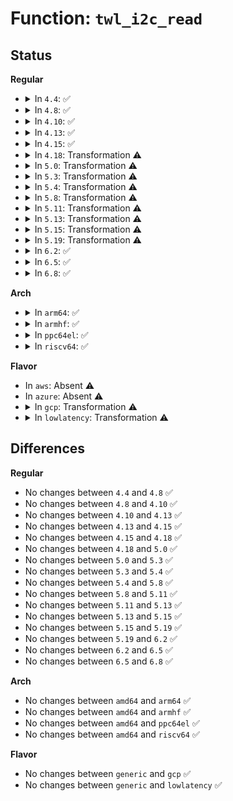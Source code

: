 # Function: <code>twl_i2c_read</code>

## Status
<b>Regular</b>
<ul>
<li>
<details>
<summary>In <code>4.4</code>: ✅</summary>

```c
int twl_i2c_read(u8 mod_no, u8 *value, u8 reg, unsigned int num_bytes);
```

**Collision:** Unique Global

**Inline:** No

**Transformation:** False

**Instances:**

```
In drivers/mfd/twl-core.c (ffffffff81587830)
Location: drivers/mfd/twl-core.c:482
Inline: False
Direct callers:
  - drivers/mfd/twl-core.c:twl_get_hfclk_rate
  - drivers/mfd/twl-core.c:twl_probe
  - drivers/mfd/twl-core.c:twl_probe
  - drivers/mfd/twl-core.c:twl_probe
  - drivers/mfd/twl4030-irq.c:handle_twl4030_sih
  - drivers/mfd/twl4030-irq.c:handle_twl4030_pih
  - drivers/mfd/twl4030-irq.c:twl4030_sih_bus_sync_unlock
  - drivers/mfd/twl4030-irq.c:twl4030_init_irq
  - drivers/mfd/twl6030-irq.c:twl6030_interrupt_unmask
  - drivers/mfd/twl6030-irq.c:twl6030_interrupt_mask
  - drivers/mfd/twl6030-irq.c:twl6030_mmc_card_detect
  - drivers/mfd/twl6030-irq.c:twl6030_mmc_card_detect_config
  - drivers/mfd/twl6030-irq.c:twl6030_mmc_card_detect_config
  - drivers/mfd/twl4030-audio.c:twl4030_audio_set_resource
  - drivers/mfd/twl4030-audio.c:twl4030_audio_enable_resource
  - drivers/mfd/twl4030-audio.c:twl4030_audio_disable_resource
```
**Symbols:**

```
ffffffff81587830-ffffffff815878c0: twl_i2c_read (STB_GLOBAL)
```
</details>
</li>
<li>
<details>
<summary>In <code>4.8</code>: ✅</summary>

```c
int twl_i2c_read(u8 mod_no, u8 *value, u8 reg, unsigned int num_bytes);
```

**Collision:** Unique Global

**Inline:** No

**Transformation:** False

**Instances:**

```
In drivers/mfd/twl-core.c (ffffffff815dc890)
Location: drivers/mfd/twl-core.c:482
Inline: False
Direct callers:
  - drivers/mfd/twl-core.c:twl_probe
  - drivers/mfd/twl-core.c:twl_probe
  - drivers/mfd/twl-core.c:twl_probe
  - drivers/mfd/twl-core.c:twl_get_hfclk_rate
  - drivers/mfd/twl4030-irq.c:twl4030_init_irq
  - drivers/mfd/twl4030-irq.c:handle_twl4030_sih
  - drivers/mfd/twl4030-irq.c:twl4030_sih_bus_sync_unlock
  - drivers/mfd/twl4030-irq.c:handle_twl4030_pih
  - drivers/mfd/twl6030-irq.c:twl6030_mmc_card_detect
  - drivers/mfd/twl6030-irq.c:twl6030_mmc_card_detect_config
  - drivers/mfd/twl6030-irq.c:twl6030_mmc_card_detect_config
  - drivers/mfd/twl6030-irq.c:twl6030_interrupt_mask
  - drivers/mfd/twl6030-irq.c:twl6030_interrupt_unmask
  - drivers/mfd/twl4030-audio.c:twl4030_audio_disable_resource
  - drivers/mfd/twl4030-audio.c:twl4030_audio_enable_resource
  - drivers/mfd/twl4030-audio.c:twl4030_audio_set_resource
```
**Symbols:**

```
ffffffff815dc890-ffffffff815dc91f: twl_i2c_read (STB_GLOBAL)
```
</details>
</li>
<li>
<details>
<summary>In <code>4.10</code>: ✅</summary>

```c
int twl_i2c_read(u8 mod_no, u8 *value, u8 reg, unsigned int num_bytes);
```

**Collision:** Unique Global

**Inline:** No

**Transformation:** False

**Instances:**

```
In drivers/mfd/twl-core.c (ffffffff81609560)
Location: drivers/mfd/twl-core.c:481
Inline: False
Direct callers:
  - drivers/mfd/twl-core.c:twl_probe
  - drivers/mfd/twl-core.c:twl_probe
  - drivers/mfd/twl-core.c:twl_probe
  - drivers/mfd/twl-core.c:twl_get_hfclk_rate
  - drivers/mfd/twl4030-irq.c:twl4030_init_irq
  - drivers/mfd/twl4030-irq.c:handle_twl4030_sih
  - drivers/mfd/twl4030-irq.c:twl4030_sih_bus_sync_unlock
  - drivers/mfd/twl4030-irq.c:handle_twl4030_pih
  - drivers/mfd/twl6030-irq.c:twl6030_mmc_card_detect
  - drivers/mfd/twl6030-irq.c:twl6030_mmc_card_detect_config
  - drivers/mfd/twl6030-irq.c:twl6030_mmc_card_detect_config
  - drivers/mfd/twl6030-irq.c:twl6030_interrupt_mask
  - drivers/mfd/twl6030-irq.c:twl6030_interrupt_unmask
  - drivers/mfd/twl4030-audio.c:twl4030_audio_disable_resource
  - drivers/mfd/twl4030-audio.c:twl4030_audio_enable_resource
  - drivers/mfd/twl4030-audio.c:twl4030_audio_set_resource
```
**Symbols:**

```
ffffffff81609560-ffffffff816095ef: twl_i2c_read (STB_GLOBAL)
```
</details>
</li>
<li>
<details>
<summary>In <code>4.13</code>: ✅</summary>

```c
int twl_i2c_read(u8 mod_no, u8 *value, u8 reg, unsigned int num_bytes);
```

**Collision:** Unique Global

**Inline:** No

**Transformation:** False

**Instances:**

```
In drivers/mfd/twl-core.c (ffffffff8161d540)
Location: drivers/mfd/twl-core.c:481
Inline: False
Direct callers:
  - drivers/mfd/twl-core.c:twl_probe
  - drivers/mfd/twl-core.c:twl_probe
  - drivers/mfd/twl-core.c:twl_probe
  - drivers/mfd/twl-core.c:twl_get_hfclk_rate
  - drivers/mfd/twl4030-irq.c:twl4030_init_irq
  - drivers/mfd/twl4030-irq.c:handle_twl4030_sih
  - drivers/mfd/twl4030-irq.c:twl4030_sih_bus_sync_unlock
  - drivers/mfd/twl4030-irq.c:handle_twl4030_pih
  - drivers/mfd/twl6030-irq.c:twl6030_mmc_card_detect
  - drivers/mfd/twl6030-irq.c:twl6030_mmc_card_detect_config
  - drivers/mfd/twl6030-irq.c:twl6030_mmc_card_detect_config
  - drivers/mfd/twl6030-irq.c:twl6030_interrupt_mask
  - drivers/mfd/twl6030-irq.c:twl6030_interrupt_unmask
  - drivers/mfd/twl4030-audio.c:twl4030_audio_disable_resource
  - drivers/mfd/twl4030-audio.c:twl4030_audio_enable_resource
  - drivers/mfd/twl4030-audio.c:twl4030_audio_set_resource
```
**Symbols:**

```
ffffffff8161d540-ffffffff8161d5cf: twl_i2c_read (STB_GLOBAL)
```
</details>
</li>
<li>
<details>
<summary>In <code>4.15</code>: ✅</summary>

```c
int twl_i2c_read(u8 mod_no, u8 *value, u8 reg, unsigned int num_bytes);
```

**Collision:** Unique Global

**Inline:** No

**Transformation:** False

**Instances:**

```
In drivers/mfd/twl-core.c (ffffffff81685d80)
Location: drivers/mfd/twl-core.c:481
Inline: False
Direct callers:
  - drivers/mfd/twl-core.c:twl_probe
  - drivers/mfd/twl-core.c:twl_probe
  - drivers/mfd/twl-core.c:twl_probe
  - drivers/mfd/twl-core.c:twl_get_hfclk_rate
  - drivers/mfd/twl4030-irq.c:twl4030_init_irq
  - drivers/mfd/twl4030-irq.c:handle_twl4030_sih
  - drivers/mfd/twl4030-irq.c:twl4030_sih_bus_sync_unlock
  - drivers/mfd/twl4030-irq.c:handle_twl4030_pih
  - drivers/mfd/twl6030-irq.c:twl6030_mmc_card_detect
  - drivers/mfd/twl6030-irq.c:twl6030_mmc_card_detect_config
  - drivers/mfd/twl6030-irq.c:twl6030_mmc_card_detect_config
  - drivers/mfd/twl6030-irq.c:twl6030_interrupt_mask
  - drivers/mfd/twl6030-irq.c:twl6030_interrupt_unmask
  - drivers/mfd/twl4030-audio.c:twl4030_audio_disable_resource
  - drivers/mfd/twl4030-audio.c:twl4030_audio_enable_resource
  - drivers/mfd/twl4030-audio.c:twl4030_audio_set_resource
```
**Symbols:**

```
ffffffff81685d80-ffffffff81685e0f: twl_i2c_read (STB_GLOBAL)
```
</details>
</li>
<li>
<details>
<summary>In <code>4.18</code>: Transformation ⚠️</summary>

```c
int twl_i2c_read(u8 mod_no, u8 *value, u8 reg, unsigned int num_bytes);
```

**Collision:** Unique Global

**Inline:** No

**Transformation:** True

**Instances:**

```
In drivers/mfd/twl-core.c (0)
Location: drivers/mfd/twl-core.c:481
Inline: False
Direct callers:
  - drivers/mfd/twl-core.c:twl_probe
  - drivers/mfd/twl-core.c:twl_probe
  - drivers/mfd/twl-core.c:twl_probe
  - drivers/mfd/twl-core.c:twl_get_hfclk_rate
  - drivers/mfd/twl4030-irq.c:twl4030_init_irq
  - drivers/mfd/twl4030-irq.c:handle_twl4030_sih
  - drivers/mfd/twl4030-irq.c:twl4030_sih_bus_sync_unlock
  - drivers/mfd/twl4030-irq.c:handle_twl4030_pih
  - drivers/mfd/twl6030-irq.c:twl6030_mmc_card_detect
  - drivers/mfd/twl6030-irq.c:twl6030_mmc_card_detect_config
  - drivers/mfd/twl6030-irq.c:twl6030_mmc_card_detect_config
  - drivers/mfd/twl6030-irq.c:twl6030_interrupt_mask
  - drivers/mfd/twl6030-irq.c:twl6030_interrupt_unmask
  - drivers/mfd/twl4030-audio.c:twl4030_audio_disable_resource
  - drivers/mfd/twl4030-audio.c:twl4030_audio_enable_resource
  - drivers/mfd/twl4030-audio.c:twl4030_audio_set_resource
```
**Symbols:**

```
ffffffff816c2455-ffffffff816c2475: twl_i2c_read.cold.7 (STB_LOCAL)
ffffffff816c1e60-ffffffff816c1ed6: twl_i2c_read (STB_GLOBAL)
```
</details>
</li>
<li>
<details>
<summary>In <code>5.0</code>: Transformation ⚠️</summary>

```c
int twl_i2c_read(u8 mod_no, u8 *value, u8 reg, unsigned int num_bytes);
```

**Collision:** Unique Global

**Inline:** No

**Transformation:** True

**Instances:**

```
In drivers/mfd/twl-core.c (0)
Location: drivers/mfd/twl-core.c:481
Inline: False
Direct callers:
  - drivers/mfd/twl-core.c:twl_probe
  - drivers/mfd/twl-core.c:twl_probe
  - drivers/mfd/twl-core.c:twl_probe
  - drivers/mfd/twl-core.c:twl_get_hfclk_rate
  - drivers/mfd/twl4030-irq.c:twl4030_init_irq
  - drivers/mfd/twl4030-irq.c:handle_twl4030_sih
  - drivers/mfd/twl4030-irq.c:twl4030_sih_bus_sync_unlock
  - drivers/mfd/twl4030-irq.c:handle_twl4030_pih
  - drivers/mfd/twl6030-irq.c:twl6030_mmc_card_detect
  - drivers/mfd/twl6030-irq.c:twl6030_mmc_card_detect_config
  - drivers/mfd/twl6030-irq.c:twl6030_mmc_card_detect_config
  - drivers/mfd/twl6030-irq.c:twl6030_interrupt_mask
  - drivers/mfd/twl6030-irq.c:twl6030_interrupt_unmask
  - drivers/mfd/twl4030-audio.c:twl4030_audio_disable_resource
  - drivers/mfd/twl4030-audio.c:twl4030_audio_enable_resource
  - drivers/mfd/twl4030-audio.c:twl4030_audio_set_resource
```
**Symbols:**

```
ffffffff816e404e-ffffffff816e406e: twl_i2c_read.cold.7 (STB_LOCAL)
ffffffff816e32a0-ffffffff816e3316: twl_i2c_read (STB_GLOBAL)
```
</details>
</li>
<li>
<details>
<summary>In <code>5.3</code>: Transformation ⚠️</summary>

```c
int twl_i2c_read(u8 mod_no, u8 *value, u8 reg, unsigned int num_bytes);
```

**Collision:** Unique Global

**Inline:** No

**Transformation:** True

**Instances:**

```
In drivers/mfd/twl-core.c (0)
Location: drivers/mfd/twl-core.c:468
Inline: False
Direct callers:
  - drivers/mfd/twl-core.c:twl_probe
  - drivers/mfd/twl-core.c:twl_probe
  - drivers/mfd/twl-core.c:twl_probe
  - drivers/mfd/twl-core.c:twl_get_hfclk_rate
  - drivers/mfd/twl4030-irq.c:twl4030_init_irq
  - drivers/mfd/twl4030-irq.c:handle_twl4030_sih
  - drivers/mfd/twl4030-irq.c:twl4030_sih_bus_sync_unlock
  - drivers/mfd/twl4030-irq.c:handle_twl4030_pih
  - drivers/mfd/twl6030-irq.c:twl6030_mmc_card_detect
  - drivers/mfd/twl6030-irq.c:twl6030_mmc_card_detect_config
  - drivers/mfd/twl6030-irq.c:twl6030_mmc_card_detect_config
  - drivers/mfd/twl6030-irq.c:twl6030_interrupt_mask
  - drivers/mfd/twl6030-irq.c:twl6030_interrupt_unmask
  - drivers/mfd/twl4030-audio.c:twl4030_audio_disable_resource
  - drivers/mfd/twl4030-audio.c:twl4030_audio_enable_resource
  - drivers/mfd/twl4030-audio.c:twl4030_audio_set_resource
```
**Symbols:**

```
ffffffff8171d653-ffffffff8171d673: twl_i2c_read.cold (STB_LOCAL)
ffffffff8171c940-ffffffff8171c9b4: twl_i2c_read (STB_GLOBAL)
```
</details>
</li>
<li>
<details>
<summary>In <code>5.4</code>: Transformation ⚠️</summary>

```c
int twl_i2c_read(u8 mod_no, u8 *value, u8 reg, unsigned int num_bytes);
```

**Collision:** Unique Global

**Inline:** No

**Transformation:** True

**Instances:**

```
In drivers/mfd/twl-core.c (0)
Location: drivers/mfd/twl-core.c:468
Inline: False
Direct callers:
  - drivers/mfd/twl-core.c:twl_probe
  - drivers/mfd/twl-core.c:twl_probe
  - drivers/mfd/twl-core.c:twl_probe
  - drivers/mfd/twl-core.c:twl_get_hfclk_rate
  - drivers/mfd/twl4030-irq.c:twl4030_init_irq
  - drivers/mfd/twl4030-irq.c:handle_twl4030_sih
  - drivers/mfd/twl4030-irq.c:twl4030_sih_bus_sync_unlock
  - drivers/mfd/twl4030-irq.c:handle_twl4030_pih
  - drivers/mfd/twl6030-irq.c:twl6030_mmc_card_detect
  - drivers/mfd/twl6030-irq.c:twl6030_mmc_card_detect_config
  - drivers/mfd/twl6030-irq.c:twl6030_mmc_card_detect_config
  - drivers/mfd/twl6030-irq.c:twl6030_interrupt_mask
  - drivers/mfd/twl6030-irq.c:twl6030_interrupt_unmask
  - drivers/mfd/twl4030-audio.c:twl4030_audio_disable_resource
  - drivers/mfd/twl4030-audio.c:twl4030_audio_enable_resource
  - drivers/mfd/twl4030-audio.c:twl4030_audio_set_resource
```
**Symbols:**

```
ffffffff81741926-ffffffff81741946: twl_i2c_read.cold (STB_LOCAL)
ffffffff81740c10-ffffffff81740c84: twl_i2c_read (STB_GLOBAL)
```
</details>
</li>
<li>
<details>
<summary>In <code>5.8</code>: Transformation ⚠️</summary>

```c
int twl_i2c_read(u8 mod_no, u8 *value, u8 reg, unsigned int num_bytes);
```

**Collision:** Unique Global

**Inline:** No

**Transformation:** True

**Instances:**

```
In drivers/mfd/twl-core.c (0)
Location: drivers/mfd/twl-core.c:468
Inline: False
Direct callers:
  - drivers/mfd/twl-core.c:twl_probe
  - drivers/mfd/twl-core.c:twl_probe
  - drivers/mfd/twl-core.c:twl_get_hfclk_rate
  - drivers/mfd/twl-core.c:twl_read_idcode_register
  - drivers/mfd/twl4030-irq.c:handle_twl4030_sih
  - drivers/mfd/twl4030-irq.c:twl4030_sih_bus_sync_unlock
  - drivers/mfd/twl4030-irq.c:handle_twl4030_pih
  - drivers/mfd/twl6030-irq.c:twl6030_mmc_card_detect
  - drivers/mfd/twl6030-irq.c:twl6030_mmc_card_detect_config
  - drivers/mfd/twl6030-irq.c:twl6030_mmc_card_detect_config
  - drivers/mfd/twl6030-irq.c:twl6030_mmc_card_detect_config
  - drivers/mfd/twl6030-irq.c:twl6030_mmc_card_detect_config
  - drivers/mfd/twl6030-irq.c:twl6030_interrupt_mask
  - drivers/mfd/twl4030-audio.c:twl4030_audio_disable_resource
  - drivers/mfd/twl4030-audio.c:twl4030_audio_enable_resource
  - drivers/mfd/twl4030-audio.c:twl4030_audio_set_resource
```
**Symbols:**

```
ffffffff817ff436-ffffffff817ff457: twl_i2c_read.cold (STB_LOCAL)
ffffffff817fe3e0-ffffffff817fe457: twl_i2c_read (STB_GLOBAL)
```
</details>
</li>
<li>
<details>
<summary>In <code>5.11</code>: Transformation ⚠️</summary>

```c
int twl_i2c_read(u8 mod_no, u8 *value, u8 reg, unsigned int num_bytes);
```

**Collision:** Unique Global

**Inline:** No

**Transformation:** True

**Instances:**

```
In drivers/mfd/twl-core.c (0)
Location: drivers/mfd/twl-core.c:468
Inline: False
Direct callers:
  - drivers/mfd/twl-core.c:twl_probe
  - drivers/mfd/twl-core.c:twl_probe
  - drivers/mfd/twl-core.c:twl_get_hfclk_rate
  - drivers/mfd/twl-core.c:twl_read_idcode_register
  - drivers/mfd/twl4030-irq.c:handle_twl4030_sih
  - drivers/mfd/twl4030-irq.c:twl4030_sih_bus_sync_unlock
  - drivers/mfd/twl4030-irq.c:handle_twl4030_pih
  - drivers/mfd/twl6030-irq.c:twl6030_mmc_card_detect
  - drivers/mfd/twl6030-irq.c:twl6030_mmc_card_detect_config
  - drivers/mfd/twl6030-irq.c:twl6030_mmc_card_detect_config
  - drivers/mfd/twl6030-irq.c:twl6030_mmc_card_detect_config
  - drivers/mfd/twl6030-irq.c:twl6030_mmc_card_detect_config
  - drivers/mfd/twl6030-irq.c:twl6030_interrupt_mask
  - drivers/mfd/twl4030-audio.c:twl4030_audio_disable_resource
  - drivers/mfd/twl4030-audio.c:twl4030_audio_enable_resource
  - drivers/mfd/twl4030-audio.c:twl4030_audio_set_resource
```
**Symbols:**

```
ffffffff81c13041-ffffffff81c13062: twl_i2c_read.cold (STB_LOCAL)
ffffffff8180f810-ffffffff8180f887: twl_i2c_read (STB_GLOBAL)
```
</details>
</li>
<li>
<details>
<summary>In <code>5.13</code>: Transformation ⚠️</summary>

```c
int twl_i2c_read(u8 mod_no, u8 *value, u8 reg, unsigned int num_bytes);
```

**Collision:** Unique Global

**Inline:** No

**Transformation:** True

**Instances:**

```
In drivers/mfd/twl-core.c (0)
Location: drivers/mfd/twl-core.c:468
Inline: False
Direct callers:
  - drivers/mfd/twl-core.c:twl_probe
  - drivers/mfd/twl-core.c:twl_probe
  - drivers/mfd/twl-core.c:twl_probe
  - drivers/mfd/twl-core.c:twl_get_hfclk_rate
  - drivers/mfd/twl4030-irq.c:handle_twl4030_sih
  - drivers/mfd/twl4030-irq.c:twl4030_sih_bus_sync_unlock
  - drivers/mfd/twl4030-irq.c:handle_twl4030_pih
  - drivers/mfd/twl6030-irq.c:twl6030_mmc_card_detect
  - drivers/mfd/twl6030-irq.c:twl6030_mmc_card_detect_config
  - drivers/mfd/twl6030-irq.c:twl6030_mmc_card_detect_config
  - drivers/mfd/twl6030-irq.c:twl6030_mmc_card_detect_config
  - drivers/mfd/twl6030-irq.c:twl6030_mmc_card_detect_config
  - drivers/mfd/twl6030-irq.c:twl6030_interrupt_mask
  - drivers/mfd/twl4030-audio.c:twl4030_audio_disable_resource
  - drivers/mfd/twl4030-audio.c:twl4030_audio_enable_resource
  - drivers/mfd/twl4030-audio.c:twl4030_audio_set_resource
```
**Symbols:**

```
ffffffff81c05198-ffffffff81c051b9: twl_i2c_read.cold (STB_LOCAL)
ffffffff817f4040-ffffffff817f40b7: twl_i2c_read (STB_GLOBAL)
```
</details>
</li>
<li>
<details>
<summary>In <code>5.15</code>: Transformation ⚠️</summary>

```c
int twl_i2c_read(u8 mod_no, u8 *value, u8 reg, unsigned int num_bytes);
```

**Collision:** Unique Global

**Inline:** No

**Transformation:** True

**Instances:**

```
In drivers/mfd/twl-core.c (0)
Location: drivers/mfd/twl-core.c:468
Inline: False
Direct callers:
  - drivers/mfd/twl-core.c:twl_probe
  - drivers/mfd/twl-core.c:twl_probe
  - drivers/mfd/twl-core.c:twl_probe
  - drivers/mfd/twl-core.c:twl_get_hfclk_rate
  - drivers/mfd/twl4030-irq.c:handle_twl4030_sih
  - drivers/mfd/twl4030-irq.c:twl4030_sih_bus_sync_unlock
  - drivers/mfd/twl4030-irq.c:handle_twl4030_pih
  - drivers/mfd/twl6030-irq.c:twl6030_mmc_card_detect
  - drivers/mfd/twl6030-irq.c:twl6030_mmc_card_detect_config
  - drivers/mfd/twl6030-irq.c:twl6030_mmc_card_detect_config
  - drivers/mfd/twl6030-irq.c:twl6030_mmc_card_detect_config
  - drivers/mfd/twl6030-irq.c:twl6030_mmc_card_detect_config
  - drivers/mfd/twl6030-irq.c:twl6030_interrupt_mask
  - drivers/mfd/twl4030-audio.c:twl4030_audio_disable_resource
  - drivers/mfd/twl4030-audio.c:twl4030_audio_enable_resource
  - drivers/mfd/twl4030-audio.c:twl4030_audio_set_resource
```
**Symbols:**

```
ffffffff81d084e1-ffffffff81d08502: twl_i2c_read.cold (STB_LOCAL)
ffffffff8187d370-ffffffff8187d3e7: twl_i2c_read (STB_GLOBAL)
```
</details>
</li>
<li>
<details>
<summary>In <code>5.19</code>: Transformation ⚠️</summary>

```c
int twl_i2c_read(u8 mod_no, u8 *value, u8 reg, unsigned int num_bytes);
```

**Collision:** Unique Global

**Inline:** No

**Transformation:** True

**Instances:**

```
In drivers/mfd/twl-core.c (0)
Location: drivers/mfd/twl-core.c:468
Inline: False
Direct callers:
  - drivers/mfd/twl-core.c:twl_probe
  - drivers/mfd/twl-core.c:twl_probe
  - drivers/mfd/twl-core.c:twl_probe
  - drivers/mfd/twl-core.c:twl_get_hfclk_rate
  - drivers/mfd/twl4030-irq.c:handle_twl4030_sih
  - drivers/mfd/twl4030-irq.c:twl4030_sih_bus_sync_unlock
  - drivers/mfd/twl4030-irq.c:handle_twl4030_pih
  - drivers/mfd/twl6030-irq.c:twl6030_mmc_card_detect
  - drivers/mfd/twl6030-irq.c:twl6030_mmc_card_detect_config
  - drivers/mfd/twl6030-irq.c:twl6030_mmc_card_detect_config
  - drivers/mfd/twl6030-irq.c:twl6030_interrupt_mask
  - drivers/mfd/twl6030-irq.c:twl6030_interrupt_unmask
  - drivers/mfd/twl4030-audio.c:twl4030_audio_disable_resource
  - drivers/mfd/twl4030-audio.c:twl4030_audio_enable_resource
  - drivers/mfd/twl4030-audio.c:twl4030_audio_set_resource
```
**Symbols:**

```
ffffffff81ed0977-ffffffff81ed0998: twl_i2c_read.cold (STB_LOCAL)
ffffffff819c57e0-ffffffff819c5863: twl_i2c_read (STB_GLOBAL)
```
</details>
</li>
<li>
<details>
<summary>In <code>6.2</code>: ✅</summary>

```c
int twl_i2c_read(u8 mod_no, u8 *value, u8 reg, unsigned int num_bytes);
```

**Collision:** Unique Global

**Inline:** No

**Transformation:** False

**Instances:**

```
In drivers/mfd/twl-core.c (ffffffff81b3c730)
Location: drivers/mfd/twl-core.c:468
Inline: False
Direct callers:
  - drivers/mfd/twl-core.c:twl_probe
  - drivers/mfd/twl-core.c:twl_probe
  - drivers/mfd/twl-core.c:twl_probe
  - drivers/mfd/twl-core.c:twl_get_hfclk_rate
  - drivers/mfd/twl4030-irq.c:handle_twl4030_sih
  - drivers/mfd/twl4030-irq.c:twl4030_sih_bus_sync_unlock
  - drivers/mfd/twl4030-irq.c:handle_twl4030_pih
  - drivers/mfd/twl6030-irq.c:twl6030_mmc_card_detect
  - drivers/mfd/twl6030-irq.c:twl6030_mmc_card_detect_config
  - drivers/mfd/twl6030-irq.c:twl6030_mmc_card_detect_config
  - drivers/mfd/twl6030-irq.c:twl6030_interrupt_mask
  - drivers/mfd/twl6030-irq.c:twl6030_interrupt_unmask
  - drivers/mfd/twl4030-audio.c:twl4030_audio_disable_resource
  - drivers/mfd/twl4030-audio.c:twl4030_audio_enable_resource
  - drivers/mfd/twl4030-audio.c:twl4030_audio_set_resource
```
**Symbols:**

```
ffffffff81b3c730-ffffffff81b3c7eb: twl_i2c_read (STB_GLOBAL)
```
</details>
</li>
<li>
<details>
<summary>In <code>6.5</code>: ✅</summary>

```c
int twl_i2c_read(u8 mod_no, u8 *value, u8 reg, unsigned int num_bytes);
```

**Collision:** Unique Global

**Inline:** No

**Transformation:** False

**Instances:**

```
In drivers/mfd/twl-core.c (ffffffff81b8fb50)
Location: drivers/mfd/twl-core.c:471
Inline: False
Direct callers:
  - drivers/mfd/twl-core.c:twl_probe
  - drivers/mfd/twl-core.c:twl_probe
  - drivers/mfd/twl-core.c:twl_probe
  - drivers/mfd/twl-core.c:twl_get_hfclk_rate
  - drivers/mfd/twl4030-irq.c:handle_twl4030_sih
  - drivers/mfd/twl4030-irq.c:twl4030_sih_bus_sync_unlock
  - drivers/mfd/twl4030-irq.c:handle_twl4030_pih
  - drivers/mfd/twl6030-irq.c:twl6030_mmc_card_detect
  - drivers/mfd/twl6030-irq.c:twl6030_mmc_card_detect_config
  - drivers/mfd/twl6030-irq.c:twl6030_mmc_card_detect_config
  - drivers/mfd/twl6030-irq.c:twl6030_interrupt_mask
  - drivers/mfd/twl6030-irq.c:twl6030_interrupt_unmask
  - drivers/mfd/twl4030-audio.c:twl4030_audio_disable_resource
  - drivers/mfd/twl4030-audio.c:twl4030_audio_enable_resource
  - drivers/mfd/twl4030-audio.c:twl4030_audio_set_resource
```
**Symbols:**

```
ffffffff81b8fb50-ffffffff81b8fc0b: twl_i2c_read (STB_GLOBAL)
```
</details>
</li>
<li>
<details>
<summary>In <code>6.8</code>: ✅</summary>

```c
int twl_i2c_read(u8 mod_no, u8 *value, u8 reg, unsigned int num_bytes);
```

**Collision:** Unique Global

**Inline:** No

**Transformation:** False

**Instances:**

```
In drivers/mfd/twl-core.c (ffffffff81be3a70)
Location: drivers/mfd/twl-core.c:473
Inline: False
Direct callers:
  - drivers/mfd/twl-core.c:twl_probe
  - drivers/mfd/twl-core.c:twl_probe
  - drivers/mfd/twl-core.c:twl_probe
  - drivers/mfd/twl-core.c:twl_get_hfclk_rate
  - drivers/mfd/twl4030-irq.c:handle_twl4030_sih
  - drivers/mfd/twl4030-irq.c:twl4030_sih_bus_sync_unlock
  - drivers/mfd/twl4030-irq.c:handle_twl4030_pih
  - drivers/mfd/twl6030-irq.c:twl6030_mmc_card_detect
  - drivers/mfd/twl6030-irq.c:twl6030_mmc_card_detect_config
  - drivers/mfd/twl6030-irq.c:twl6030_mmc_card_detect_config
  - drivers/mfd/twl6030-irq.c:twl6030_interrupt_mask
  - drivers/mfd/twl6030-irq.c:twl6030_interrupt_unmask
  - drivers/mfd/twl4030-audio.c:twl4030_audio_disable_resource
  - drivers/mfd/twl4030-audio.c:twl4030_audio_enable_resource
  - drivers/mfd/twl4030-audio.c:twl4030_audio_set_resource
```
**Symbols:**

```
ffffffff81be3a70-ffffffff81be3b2b: twl_i2c_read (STB_GLOBAL)
```
</details>
</li>
</ul>
<b>Arch</b>
<ul>
<li>
<details>
<summary>In <code>arm64</code>: ✅</summary>

```c
int twl_i2c_read(u8 mod_no, u8 *value, u8 reg, unsigned int num_bytes);
```

**Collision:** Unique Global

**Inline:** No

**Transformation:** False

**Instances:**

```
In drivers/mfd/twl-core.c (ffff80001093c418)
Location: drivers/mfd/twl-core.c:468
Inline: False
Direct callers:
  - drivers/mfd/twl-core.c:twl_probe
  - drivers/mfd/twl-core.c:twl_probe
  - drivers/mfd/twl-core.c:twl_probe
  - drivers/mfd/twl-core.c:twl_get_hfclk_rate
  - drivers/mfd/twl4030-irq.c:twl4030_init_irq
  - drivers/mfd/twl4030-irq.c:twl4030_init_irq
  - drivers/mfd/twl4030-irq.c:handle_twl4030_sih
  - drivers/mfd/twl4030-irq.c:twl4030_sih_bus_sync_unlock
  - drivers/mfd/twl4030-irq.c:handle_twl4030_pih
  - drivers/mfd/twl6030-irq.c:twl6030_mmc_card_detect
  - drivers/mfd/twl6030-irq.c:twl6030_mmc_card_detect_config
  - drivers/mfd/twl6030-irq.c:twl6030_mmc_card_detect_config
  - drivers/mfd/twl6030-irq.c:twl6030_interrupt_mask
  - drivers/mfd/twl6030-irq.c:twl6030_interrupt_unmask
  - drivers/mfd/twl6030-irq.c:twl6030_irq_thread
  - drivers/mfd/twl4030-audio.c:twl4030_audio_disable_resource
  - drivers/mfd/twl4030-audio.c:twl4030_audio_enable_resource
  - drivers/mfd/twl4030-audio.c:twl4030_audio_set_resource
```
**Symbols:**

```
ffff80001093c418-ffff80001093c4b8: twl_i2c_read (STB_GLOBAL)
```
</details>
</li>
<li>
<details>
<summary>In <code>armhf</code>: ✅</summary>

```c
int twl_i2c_read(u8 mod_no, u8 *value, u8 reg, unsigned int num_bytes);
```

**Collision:** Unique Global

**Inline:** No

**Transformation:** False

**Instances:**

```
In drivers/mfd/twl-core.c (c0a25440)
Location: drivers/mfd/twl-core.c:468
Inline: False
Direct callers:
  - drivers/gpio/gpio-twl4030.c:twl_get_direction
  - drivers/gpio/gpio-twl4030.c:twl_get
  - drivers/gpio/gpio-twl4030.c:twl_request
  - drivers/gpio/gpio-twl4030.c:twl4030_set_gpio_direction
  - drivers/regulator/twl-regulator.c:twl4030smps_get_voltage
  - drivers/regulator/twl-regulator.c:twl4030ldo_get_voltage_sel
  - drivers/regulator/twl-regulator.c:twl4030reg_set_mode
  - drivers/regulator/twl-regulator.c:twl4030_wait_pb_ready
  - drivers/regulator/twl-regulator.c:twlreg_grp
  - drivers/regulator/twl6030-regulator.c:twlreg_probe
  - drivers/regulator/twl6030-regulator.c:twlreg_probe
  - drivers/regulator/twl6030-regulator.c:twlreg_probe
  - drivers/regulator/twl6030-regulator.c:twlreg_probe
  - drivers/regulator/twl6030-regulator.c:twlreg_probe
  - drivers/regulator/twl6030-regulator.c:twlreg_probe
  - drivers/regulator/twl6030-regulator.c:twl6030smps_get_voltage_sel
  - drivers/regulator/twl6030-regulator.c:twl6030ldo_get_voltage_sel
  - drivers/regulator/twl6030-regulator.c:twl6030reg_get_status
  - drivers/regulator/twl6030-regulator.c:twl6030reg_is_enabled
  - drivers/regulator/twl6030-regulator.c:twlreg_grp
  - drivers/mfd/twl-core.c:twl_probe
  - drivers/mfd/twl-core.c:twl_probe
  - drivers/mfd/twl-core.c:twl_probe
  - drivers/mfd/twl-core.c:twl_get_hfclk_rate
  - drivers/mfd/twl4030-irq.c:twl4030_init_irq
  - drivers/mfd/twl4030-irq.c:handle_twl4030_sih
  - drivers/mfd/twl4030-irq.c:twl4030_sih_bus_sync_unlock
  - drivers/mfd/twl4030-irq.c:handle_twl4030_pih
  - drivers/mfd/twl6030-irq.c:twl6030_mmc_card_detect
  - drivers/mfd/twl6030-irq.c:twl6030_mmc_card_detect_config
  - drivers/mfd/twl6030-irq.c:twl6030_mmc_card_detect_config
  - drivers/mfd/twl6030-irq.c:twl6030_interrupt_mask
  - drivers/mfd/twl6030-irq.c:twl6030_interrupt_unmask
  - drivers/mfd/twl6030-irq.c:twl6030_irq_thread
  - drivers/mfd/twl4030-power.c:twl4030_power_probe
  - drivers/mfd/twl4030-power.c:twl4030_power_probe
  - drivers/mfd/twl4030-power.c:twl4030_power_probe
  - drivers/mfd/twl4030-power.c:twl4030_power_probe
  - drivers/mfd/twl4030-power.c:twl4030_power_off
  - drivers/mfd/twl4030-power.c:twl4030_power_configure_scripts
  - drivers/mfd/twl4030-power.c:twl4030_power_configure_scripts
  - drivers/mfd/twl4030-power.c:twl4030_power_configure_scripts
  - drivers/mfd/twl4030-power.c:twl4030_power_configure_scripts
  - drivers/mfd/twl4030-power.c:twl4030_power_configure_scripts
  - drivers/mfd/twl4030-power.c:twl4030_power_configure_scripts
  - drivers/mfd/twl4030-power.c:twl4030_power_configure_scripts
  - drivers/mfd/twl4030-audio.c:twl4030_audio_disable_resource
  - drivers/mfd/twl4030-audio.c:twl4030_audio_enable_resource
  - drivers/mfd/twl4030-audio.c:twl4030_audio_set_resource
  - drivers/rtc/rtc-twl.c:twl_rtc_interrupt
  - drivers/rtc/rtc-twl.c:twl_rtc_read_alarm
  - drivers/rtc/rtc-twl.c:twl_rtc_read_time
  - drivers/rtc/rtc-twl.c:twl_rtc_read_u8
```
**Symbols:**

```
c0a25440-c0a254dc: twl_i2c_read (STB_GLOBAL)
```
</details>
</li>
<li>
<details>
<summary>In <code>ppc64el</code>: ✅</summary>

```c
int twl_i2c_read(u8 mod_no, u8 *value, u8 reg, unsigned int num_bytes);
```

**Collision:** Unique Global

**Inline:** No

**Transformation:** False

**Instances:**

```
In drivers/mfd/twl-core.c (c0000000009e3eb0)
Location: drivers/mfd/twl-core.c:468
Inline: False
Direct callers:
  - drivers/mfd/twl-core.c:twl_probe
  - drivers/mfd/twl-core.c:twl_probe
  - drivers/mfd/twl-core.c:twl_probe
  - drivers/mfd/twl-core.c:twl_get_hfclk_rate
  - drivers/mfd/twl4030-irq.c:twl4030_init_irq
  - drivers/mfd/twl4030-irq.c:twl4030_init_irq
  - drivers/mfd/twl4030-irq.c:handle_twl4030_sih
  - drivers/mfd/twl4030-irq.c:twl4030_sih_bus_sync_unlock
  - drivers/mfd/twl4030-irq.c:handle_twl4030_pih
  - drivers/mfd/twl6030-irq.c:twl6030_mmc_card_detect
  - drivers/mfd/twl6030-irq.c:twl6030_mmc_card_detect_config
  - drivers/mfd/twl6030-irq.c:twl6030_mmc_card_detect_config
  - drivers/mfd/twl6030-irq.c:twl6030_interrupt_mask
  - drivers/mfd/twl6030-irq.c:twl6030_interrupt_unmask
  - drivers/mfd/twl6030-irq.c:twl6030_irq_thread
  - drivers/mfd/twl4030-audio.c:twl4030_audio_disable_resource
  - drivers/mfd/twl4030-audio.c:twl4030_audio_enable_resource
  - drivers/mfd/twl4030-audio.c:twl4030_audio_set_resource
```
**Symbols:**

```
c0000000009e3eb0-c0000000009e3f84: twl_i2c_read (STB_GLOBAL)
```
</details>
</li>
<li>
<details>
<summary>In <code>riscv64</code>: ✅</summary>

```c
int twl_i2c_read(u8 mod_no, u8 *value, u8 reg, unsigned int num_bytes);
```

**Collision:** Unique Global

**Inline:** No

**Transformation:** False

**Instances:**

```
In drivers/mfd/twl-core.c (ffffffe0005b08be)
Location: drivers/mfd/twl-core.c:468
Inline: False
Direct callers:
  - drivers/mfd/twl-core.c:twl_probe
  - drivers/mfd/twl-core.c:twl_probe
  - drivers/mfd/twl-core.c:twl_probe
  - drivers/mfd/twl-core.c:twl_get_hfclk_rate
  - drivers/mfd/twl4030-irq.c:twl4030_init_irq
  - drivers/mfd/twl4030-irq.c:handle_twl4030_sih
  - drivers/mfd/twl4030-irq.c:twl4030_sih_bus_sync_unlock
  - drivers/mfd/twl4030-irq.c:handle_twl4030_pih
  - drivers/mfd/twl6030-irq.c:twl6030_mmc_card_detect
  - drivers/mfd/twl6030-irq.c:twl6030_mmc_card_detect_config
  - drivers/mfd/twl6030-irq.c:twl6030_mmc_card_detect_config
  - drivers/mfd/twl6030-irq.c:twl6030_interrupt_mask
  - drivers/mfd/twl6030-irq.c:twl6030_interrupt_unmask
  - drivers/mfd/twl6030-irq.c:twl6030_irq_thread
  - drivers/mfd/twl4030-audio.c:twl4030_audio_disable_resource
  - drivers/mfd/twl4030-audio.c:twl4030_audio_enable_resource
  - drivers/mfd/twl4030-audio.c:twl4030_audio_set_resource
```
**Symbols:**

```
ffffffe0005b08be-ffffffe0005b0952: twl_i2c_read (STB_GLOBAL)
```
</details>
</li>
</ul>
<b>Flavor</b>
<ul>
<li>
In <code>aws</code>: Absent ⚠️
</li>
<li>
In <code>azure</code>: Absent ⚠️
</li>
<li>
<details>
<summary>In <code>gcp</code>: Transformation ⚠️</summary>

```c
int twl_i2c_read(u8 mod_no, u8 *value, u8 reg, unsigned int num_bytes);
```

**Collision:** Unique Global

**Inline:** No

**Transformation:** True

**Instances:**

```
In drivers/mfd/twl-core.c (0)
Location: drivers/mfd/twl-core.c:468
Inline: False
Direct callers:
  - drivers/mfd/twl-core.c:twl_probe
  - drivers/mfd/twl-core.c:twl_probe
  - drivers/mfd/twl-core.c:twl_probe
  - drivers/mfd/twl-core.c:twl_get_hfclk_rate
  - drivers/mfd/twl4030-irq.c:twl4030_init_irq
  - drivers/mfd/twl4030-irq.c:handle_twl4030_sih
  - drivers/mfd/twl4030-irq.c:twl4030_sih_bus_sync_unlock
  - drivers/mfd/twl4030-irq.c:handle_twl4030_pih
  - drivers/mfd/twl6030-irq.c:twl6030_mmc_card_detect
  - drivers/mfd/twl6030-irq.c:twl6030_mmc_card_detect_config
  - drivers/mfd/twl6030-irq.c:twl6030_mmc_card_detect_config
  - drivers/mfd/twl6030-irq.c:twl6030_interrupt_mask
  - drivers/mfd/twl6030-irq.c:twl6030_interrupt_unmask
  - drivers/mfd/twl4030-audio.c:twl4030_audio_disable_resource
  - drivers/mfd/twl4030-audio.c:twl4030_audio_enable_resource
  - drivers/mfd/twl4030-audio.c:twl4030_audio_set_resource
```
**Symbols:**

```
ffffffff81734de6-ffffffff81734e06: twl_i2c_read.cold (STB_LOCAL)
ffffffff817340d0-ffffffff81734144: twl_i2c_read (STB_GLOBAL)
```
</details>
</li>
<li>
<details>
<summary>In <code>lowlatency</code>: Transformation ⚠️</summary>

```c
int twl_i2c_read(u8 mod_no, u8 *value, u8 reg, unsigned int num_bytes);
```

**Collision:** Unique Global

**Inline:** No

**Transformation:** True

**Instances:**

```
In drivers/mfd/twl-core.c (0)
Location: drivers/mfd/twl-core.c:468
Inline: False
Direct callers:
  - drivers/mfd/twl-core.c:twl_probe
  - drivers/mfd/twl-core.c:twl_probe
  - drivers/mfd/twl-core.c:twl_probe
  - drivers/mfd/twl-core.c:twl_get_hfclk_rate
  - drivers/mfd/twl4030-irq.c:twl4030_init_irq
  - drivers/mfd/twl4030-irq.c:handle_twl4030_sih
  - drivers/mfd/twl4030-irq.c:twl4030_sih_bus_sync_unlock
  - drivers/mfd/twl4030-irq.c:handle_twl4030_pih
  - drivers/mfd/twl6030-irq.c:twl6030_mmc_card_detect
  - drivers/mfd/twl6030-irq.c:twl6030_mmc_card_detect_config
  - drivers/mfd/twl6030-irq.c:twl6030_mmc_card_detect_config
  - drivers/mfd/twl6030-irq.c:twl6030_interrupt_mask
  - drivers/mfd/twl6030-irq.c:twl6030_interrupt_unmask
  - drivers/mfd/twl4030-audio.c:twl4030_audio_disable_resource
  - drivers/mfd/twl4030-audio.c:twl4030_audio_enable_resource
  - drivers/mfd/twl4030-audio.c:twl4030_audio_set_resource
```
**Symbols:**

```
ffffffff81750226-ffffffff81750246: twl_i2c_read.cold (STB_LOCAL)
ffffffff8174f510-ffffffff8174f584: twl_i2c_read (STB_GLOBAL)
```
</details>
</li>
</ul>

## Differences
<b>Regular</b>
<ul>
<li>
No changes between <code>4.4</code> and <code>4.8</code> ✅
</li>
<li>
No changes between <code>4.8</code> and <code>4.10</code> ✅
</li>
<li>
No changes between <code>4.10</code> and <code>4.13</code> ✅
</li>
<li>
No changes between <code>4.13</code> and <code>4.15</code> ✅
</li>
<li>
No changes between <code>4.15</code> and <code>4.18</code> ✅
</li>
<li>
No changes between <code>4.18</code> and <code>5.0</code> ✅
</li>
<li>
No changes between <code>5.0</code> and <code>5.3</code> ✅
</li>
<li>
No changes between <code>5.3</code> and <code>5.4</code> ✅
</li>
<li>
No changes between <code>5.4</code> and <code>5.8</code> ✅
</li>
<li>
No changes between <code>5.8</code> and <code>5.11</code> ✅
</li>
<li>
No changes between <code>5.11</code> and <code>5.13</code> ✅
</li>
<li>
No changes between <code>5.13</code> and <code>5.15</code> ✅
</li>
<li>
No changes between <code>5.15</code> and <code>5.19</code> ✅
</li>
<li>
No changes between <code>5.19</code> and <code>6.2</code> ✅
</li>
<li>
No changes between <code>6.2</code> and <code>6.5</code> ✅
</li>
<li>
No changes between <code>6.5</code> and <code>6.8</code> ✅
</li>
</ul>
<b>Arch</b>
<ul>
<li>
No changes between <code>amd64</code> and <code>arm64</code> ✅
</li>
<li>
No changes between <code>amd64</code> and <code>armhf</code> ✅
</li>
<li>
No changes between <code>amd64</code> and <code>ppc64el</code> ✅
</li>
<li>
No changes between <code>amd64</code> and <code>riscv64</code> ✅
</li>
</ul>
<b>Flavor</b>
<ul>
<li>
No changes between <code>generic</code> and <code>gcp</code> ✅
</li>
<li>
No changes between <code>generic</code> and <code>lowlatency</code> ✅
</li>
</ul>
